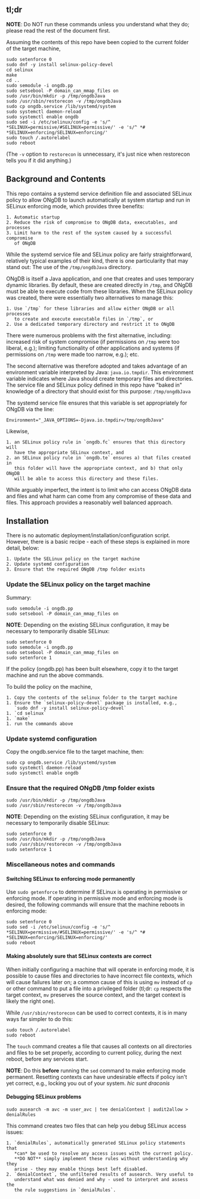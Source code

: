 ## tl;dr

**NOTE**: Do NOT run these commands unless you understand what they do;
          please read the rest of the document first.

Assuming the contents of this repo have been copied to the current folder of
the target machine,

```
sudo setenforce 0
sudo dnf -y install selinux-policy-devel
cd selinux
make
cd ..
sudo semodule -i ongdb.pp
sudo setsebool -P domain_can_mmap_files on
sudo /usr/bin/mkdir -p /tmp/ongdbJava
sudo /usr/sbin/restorecon -v /tmp/ongdbJava
sudo cp ongdb.service /lib/systemd/system
sudo systemctl daemon-reload
sudo systemctl enable ongdb
sudo sed -i /etc/selinux/config -e 's/^ *SELINUX=permissive/#SELINUX=permissive/' -e 's/^ *# *SELINUX=enforcing/SELINUX=enforcing/'
sudo touch /.autorelabel
sudo reboot
```

(The `-v` option to `restorecon` is unnecessary, it's just nice when restorecon
tells you if it did anything.)

## Background and Contents

This repo contains a systemd service definition file and associated SELinux
policy to allow ONgDB to launch automatically at system startup and run in
SELinux enforcing mode, which provides three benefits:

    1. Automatic startup
    2. Reduce the risk of compromise to ONgDB data, executables, and processes
    3. Limit harm to the rest of the system caused by a successful compromise
       of ONgDB

While the systemd service file and SELinux policy are fairly straightforward,
relatively typical examples of their kind, there is one particularity that may
stand out: The use of the `/tmp/ongdbJava` directory.

ONgDB is itself a Java application, and one that creates and uses temporary
dynamic libraries. By default, these are created directly in `/tmp`, and ONgDB
must be able to execute code from these libraries. When the SELinux policy was
created, there were essentially two alternatives to manage this:

    1. Use `/tmp` for these libraries and allow either ONgDB or all processes
       to create and execute executable files in `/tmp`, or
    2. Use a dedicated temporary directory and restrict it to ONgDB

There were numerous problems with the first alternative, including: increased
risk of system compromise (if permissions on `/tmp` were too liberal, e.g.);
limiting functionality of other applications and systems (if permissions on
`/tmp` were made too narrow, e.g.); etc.

The second alternative was therefore adopted and takes advantage of an
environment variable interpreted by Java: `java.io.tmpdir`. This environment
variable indicates where Java should create temporary files and directories.
The service file and SELinux policy defined in this repo have "baked in"
knowledge of a directory that should exist for this purpose: `/tmp/ongdbJava`

The systemd service file ensures that this variable is set appropriately for
ONgDB via the line:
```
Environment="_JAVA_OPTIONS=-Djava.io.tmpdir=/tmp/ongdbJava"
```

Likewise,

    1. an SELinux policy rule in `ongdb.fc` ensures that this directory will
       have the appropriate SELinux context, and
    2. an SELinux policy rule in `ongdb.te` ensures a) that files created in
       this folder will have the appropriate context, and b) that only ONgDB
       will be able to access this directory and these files.

While arguably imperfect, the intent is to limit who can access ONgDB data and
files and what harm can come from any compromise of these data and files. This
approach provides a reasonably well balanced approach.

## Installation

There is no automatic deployment/installation/configuration script. However,
there is a basic recipe - each of these steps is explained in more detail,
below:

    1. Update the SELinux policy on the target machine
    2. Update systemd configuration
    3. Ensure that the required ONgDB /tmp folder exists

### Update the SELinux policy on the target machine

Summary:
```
sudo semodule -i ongdb.pp
sudo setsebool -P domain_can_mmap_files on
```

**NOTE**: Depending on the existing SELinux configuration, it may be necessary
to temporarily disable SELinux:
```
sudo setenforce 0
sudo semodule -i ongdb.pp
sudo setsebool -P domain_can_mmap_files on
sudo setenforce 1
```

If the policy (ongdb.pp) has been built elsewhere, copy it to the target
machine and run the above commands.

To build the policy on the machine,

    1. Copy the contents of the selinux folder to the target machine
    1. Ensure the `selinux-policy-devel` package is installed, e.g.,
       `sudo dnf -y install selinux-policy-devel`
    1. `cd selinux`
    1. `make`
    1. run the commands above

### Update systemd configuration
Copy the ongdb.service file to the target machine, then:
```
sudo cp ongdb.service /lib/systemd/system
sudo systemctl daemon-reload
sudo systemctl enable ongdb
```

### Ensure that the required ONgDB /tmp folder exists

```
sudo /usr/bin/mkdir -p /tmp/ongdbJava
sudo /usr/sbin/restorecon -v /tmp/ongdbJava
```

**NOTE**: Depending on the existing SELinux configuration, it may be necessary
to temporarily disable SELinux:
```
sudo setenforce 0
sudo /usr/bin/mkdir -p /tmp/ongdbJava
sudo /usr/sbin/restorecon -v /tmp/ongdbJava
sudo setenforce 1
```

### Miscellaneous notes and commands

#### Switching SELinux to enforcing mode permanently

Use `sudo getenforce` to determine if SELinux is operating in permissive or
enforcing mode. If operating in permissive mode and enforcing mode is desired,
the following commands will ensure that the machine reboots in enforcing mode:

```
sudo setenforce 0
sudo sed -i /etc/selinux/config -e 's/^ *SELINUX=permissive/#SELINUX=permissive/' -e 's/^ *# *SELINUX=enforcing/SELINUX=enforcing/'
sudo reboot
```

#### Making absolutely sure that SELinux contexts are correct

When initially configuring a machine that will operate in enforcing mode, it is
possible to cause files and directories to have incorrect file contexts, which
will cause failures later on; a common cause of this is using `mv` instead of
`cp` or other command to put a file into a privileged folder (tl;dr: `cp`
respects the target context, `mv` preserves the source context, and the target
context is likely the right one).

While `/usr/sbin/restorecon` can be used to correct contexts, it is in many
ways far simpler to do this:

```
sudo touch /.autorelabel
sudo reboot
```

The `touch` command creates a file that causes all contexts on all directories
and files to be set properly, according to current policy, during the next
reboot, before any services start.

**NOTE**: Do this **before** running the `sed` command to make enforcing mode
permanent. Resetting contexts can have undesirable effects if policy isn't yet
correct, e.g., locking you out of your system. *hic sunt draconis*

#### Debugging SELinux problems

```
sudo ausearch -m avc -m user_avc | tee denialContext | audit2allow > denialRules
```

This command creates two files that can help you debug SELinux access issues:

    1. `denialRules`, automatically generated SELinux policy statements that
       *can* be used to resolve any access issues with the current policy.
       **DO NOT** simply implement these rules without understanding why they
       arise - they may enable things best left disabled.
    2. `denialContext`, the unfiltered results of ausearch. Very useful to
       understand what was denied and why - used to interpret and assess the
       the rule suggestions in `denialRules`.

